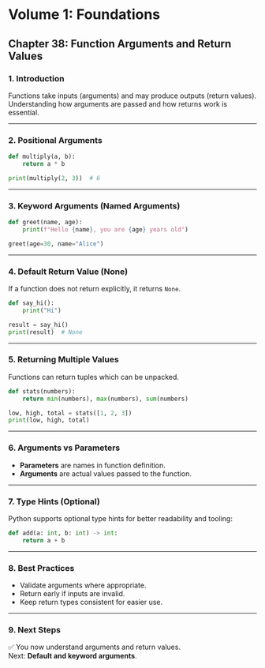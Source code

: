 # Volume 1: Foundations
## Chapter 38: Function Arguments and Return Values

### 1. Introduction
Functions take inputs (arguments) and may produce outputs (return values). Understanding how arguments are passed and how returns work is essential.

---

### 2. Positional Arguments
```python
def multiply(a, b):
    return a * b

print(multiply(2, 3))  # 6
```

---

### 3. Keyword Arguments (Named Arguments)
```python
def greet(name, age):
    print(f"Hello {name}, you are {age} years old")

greet(age=30, name="Alice")
```

---

### 4. Default Return Value (None)
If a function does not return explicitly, it returns `None`.

```python
def say_hi():
    print("Hi")

result = say_hi()
print(result)  # None
```

---

### 5. Returning Multiple Values
Functions can return tuples which can be unpacked.

```python
def stats(numbers):
    return min(numbers), max(numbers), sum(numbers)

low, high, total = stats([1, 2, 3])
print(low, high, total)
```

---

### 6. Arguments vs Parameters
- **Parameters** are names in function definition.  
- **Arguments** are actual values passed to the function.

---

### 7. Type Hints (Optional)
Python supports optional type hints for better readability and tooling:

```python
def add(a: int, b: int) -> int:
    return a + b
```

---

### 8. Best Practices
- Validate arguments where appropriate.  
- Return early if inputs are invalid.  
- Keep return types consistent for easier use.

---

### 9. Next Steps
✅ You now understand arguments and return values.  
Next: **Default and keyword arguments**.
